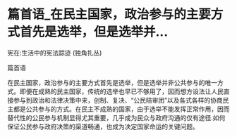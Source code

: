 # 篇首语_在民主国家，政治参与的主要方式首先是选举，但是选举并...

宪在:生活中的宪法踪迹 (独角扎丛)

篇首语

在民主国家，政治参与的主要方式首先是选举，但是选举并非公共参与的唯一方式。即便在成熟的民主国家，传统的选举也早已不够用了，因而想方设法让人民直接参与到政治和法律决策中来，创制、复决、“公民陪审团”以及各式各样的协商民主都是公共参与的方式。在民主不成熟的国家，由于选举不能发挥正常作用，因而替代性的公民参与机制显得尤其重要，几乎成为民众与政府沟通的仅有途径.如何保证公民参与政府决策的渠道畅通，也成为决定国家命运的关键问题。